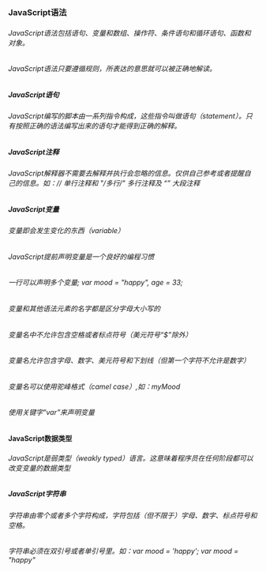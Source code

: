 ### JavaScript语法
###### JavaScript语法包括语句、变量和数组、操作符、条件语句和循环语句、函数和对象。
###### JavaScript语法只要遵循规则，所表达的意思就可以被正确地解读。

##### JavaScript语句
###### JavaScript编写的脚本由一系列指令构成，这些指令叫做语句（statement）。只有按照正确的语法编写出来的语句才能得到正确的解释。

##### JavaScript注释
###### JavaScript解释器不需要去解释并执行会忽略的信息。仅供自己参考或者提醒自己的信息。如：// 单行注释和 "/*多行*/" 多行注释及 “<!--大段-->” 大段注释

##### JavaScript变量
###### 变量即会发生变化的东西（variable）
###### JavaScript提前声明变量是一个良好的编程习惯
###### 一行可以声明多个变量; var mood = "happy", age = 33;
###### 变量和其他语法元素的名字都是区分字母大小写的
###### 变量名中不允许包含空格或者标点符号（美元符号“$”除外）
###### 变量名允许包含字母、数字、美元符号和下划线（但第一个字符不允许是数字）
###### 变量名可以使用驼峰格式（camel case）,如：myMood
###### 使用关键字“var”来声明变量

#### JavaScript数据类型
###### JavaScript是弱类型（weakly typed）语言。这意味着程序员在任何阶段都可以改变变量的数据类型
##### JavaScript字符串
###### 字符串由零个或者多个字符构成，字符包括（但不限于）字母、数字、标点符号和空格。
###### 字符串必须在双引号或者单引号里。如：var mood = 'happy'; var mood = "happy"
###### 
